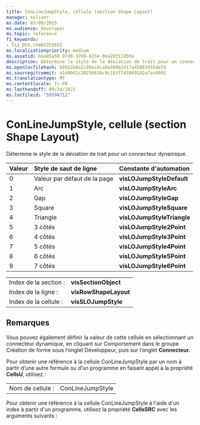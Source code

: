```yaml
---
title: ConLineJumpStyle, cellule (section Shape Layout)
manager: soliver
ms.date: 03/09/2015
ms.audience: Developer
ms.topic: reference
f1_keywords:
- Vis_DSS.chm82251655
ms.localizationpriority: medium
ms.assetid: baa05a50-97d0-3769-635e-0ea20317d59a
description: Détermine le style de la déviation de trait pour un connecteur dynamique.
ms.openlocfilehash: b95b2b8a2c09ac8ca9a590b2d17a45083455def4
ms.sourcegitcommit: a1d9041c20256616c9c183f7d1049142a7ac6991
ms.translationtype: MT
ms.contentlocale: fr-FR
ms.lasthandoff: 09/24/2021
ms.locfileid: "59594712"
---
```

# <a name="conlinejumpstyle-cell-shape-layout-section"></a>ConLineJumpStyle, cellule (section Shape Layout)

Détermine le style de la déviation de trait pour un connecteur dynamique.
  
|**Valeur**|**Style de saut de ligne**|**Constante d'automation**|
|:-----|:-----|:-----|
|0  <br/> |Valeur par défaut de la page  <br/> |**visLOJumpStyleDefault** <br/> |
|1  <br/> |Arc  <br/> |**visLOJumpStyleArc** <br/> |
|2  <br/> |Gap  <br/> |**visLOJumpStyleGap** <br/> |
|3  <br/> |Square  <br/> |**visLOJumpStyleSquare** <br/> |
|4   <br/> |Triangle  <br/> |**visLOJumpStyleTriangle** <br/> |
|5  <br/> |3 côtés  <br/> |**visLOJumpStyle2Point** <br/> |
|6   <br/> |4 côtés  <br/> |**visLOJumpStyle3Point** <br/> |
|7   <br/> |5 côtés  <br/> |**visLOJumpStyle4Point** <br/> |
|8   <br/> |6 côtés  <br/> |**visLOJumpStyle5Point** <br/> |
|9   <br/> |7 côtés  <br/> |**visLOJumpStyle6Point** <br/> |
   
|||
|:-----|:-----|
|Index de la section :  <br/> |**visSectionObject** <br/> |
|Index de la ligne :  <br/> |**visRowShapeLayout** <br/> |
|Index de la cellule :  <br/> |**visSLOJumpStyle** <br/> |
   
## <a name="remarks"></a>Remarques

Vous pouvez également définir la valeur de cette cellule  en sélectionnant un connecteur [](run-in-developer-mode-display-the-developer-tab.md) dynamique, en cliquant sur Comportement dans le groupe Création de forme sous l’onglet Développeur, puis sur l’onglet **Connecteur.**  
  
Pour obtenir une référence à la cellule ConLineJumpStyle par un nom à partir d’une autre formule ou d’un programme en faisant appel à la propriété **CellsU**, utilisez : 
  
|||
|:-----|:-----|
|Nom de cellule :  <br/> |ConLineJumpStyle  <br/> |
   
Pour obtenir une référence à la cellule ConLineJumpStyle à l'aide d'un index à partir d'un programme, utilisez la propriété **CellsSRC** avec les arguments suivants : 
  


